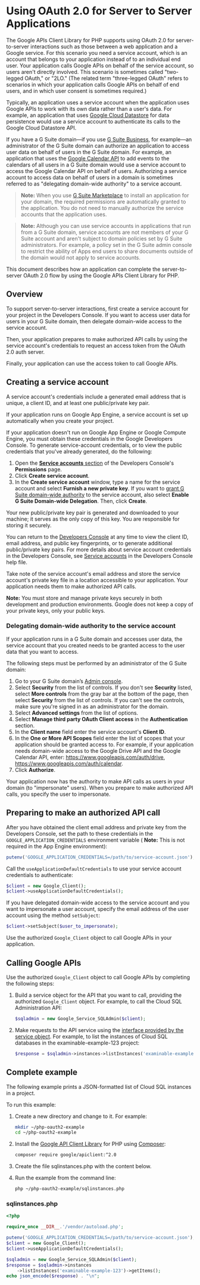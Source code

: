 # Using OAuth 2.0 for Server to Server Applications

The Google APIs Client Library for PHP supports using OAuth 2.0 for server-to-server interactions such as those between a web application and a Google service. For this scenario you need a service account, which is an account that belongs to your application instead of to an individual end user. Your application calls Google APIs on behalf of the service account, so users aren't directly involved. This scenario is sometimes called "two-legged OAuth," or "2LO." (The related term "three-legged OAuth" refers to scenarios in which your application calls Google APIs on behalf of end users, and in which user consent is sometimes required.)

Typically, an application uses a service account when the application uses Google APIs to work with its own data rather than a user's data. For example, an application that uses [Google Cloud Datastore](https://cloud.google.com/datastore/) for data persistence would use a service account to authenticate its calls to the Google Cloud Datastore API.

If you have a G Suite domain—if you use [G Suite Business](https://gsuite.google.com), for example—an administrator of the G Suite domain can authorize an application to access user data on behalf of users in the G Suite domain. For example, an application that uses the [Google Calendar API](https://developers.google.com/google-apps/calendar/) to add events to the calendars of all users in a G Suite domain would use a service account to access the Google Calendar API on behalf of users. Authorizing a service account to access data on behalf of users in a domain is sometimes referred to as "delegating domain-wide authority" to a service account.

> **Note:** When you use [G Suite Marketplace](https://www.google.com/enterprise/marketplace/) to install an application for your domain, the required permissions are automatically granted to the application. You do not need to manually authorize the service accounts that the application uses.

> **Note:** Although you can use service accounts in applications that run from a G Suite domain, service accounts are not members of your G Suite account and aren't subject to domain policies set by G Suite administrators. For example, a policy set in the G Suite admin console to restrict the ability of Apps end users to share documents outside of the domain would not apply to service accounts.

This document describes how an application can complete the server-to-server OAuth 2.0 flow by using the Google APIs Client Library for PHP.

## Overview

To support server-to-server interactions, first create a service account for your project in the Developers Console. If you want to access user data for users in your G Suite domain, then delegate domain-wide access to the service account.

Then, your application prepares to make authorized API calls by using the service account's credentials to request an access token from the OAuth 2.0 auth server.

Finally, your application can use the access token to call Google APIs.

## Creating a service account

A service account's credentials include a generated email address that is unique, a client ID, and at least one public/private key pair.

If your application runs on Google App Engine, a service account is set up automatically when you create your project.

If your application doesn't run on Google App Engine or Google Compute Engine, you must obtain these credentials in the Google Developers Console. To generate service-account credentials, or to view the public credentials that you've already generated, do the following:

1.  Open the [**Service accounts** section](https://console.developers.google.com/permissions/serviceaccounts?project=_) of the Developers Console's **Permissions** page.
2.  Click **Create service account**.
3.  In the **Create service account** window, type a name for the service account and select **Furnish a new private key**. If you want to [grant G Suite domain-wide authority](https://developers.google.com/identity/protocols/OAuth2ServiceAccount#delegatingauthority) to the service account, also select **Enable G Suite Domain-wide Delegation**. Then, click **Create**.

Your new public/private key pair is generated and downloaded to your machine; it serves as the only copy of this key. You are responsible for storing it securely.

You can return to the [Developers Console](https://console.developers.google.com/) at any time to view the client ID, email address, and public key fingerprints, or to generate additional public/private key pairs. For more details about service account credentials in the Developers Console, see [Service accounts](https://developers.google.com/console/help/service-accounts) in the Developers Console help file.

Take note of the service account's email address and store the service account's private key file in a location accessible to your application. Your application needs them to make authorized API calls.

**Note:** You must store and manage private keys securely in both development and production environments. Google does not keep a copy of your private keys, only your public keys.

### Delegating domain-wide authority to the service account

If your application runs in a G Suite domain and accesses user data, the service account that you created needs to be granted access to the user data that you want to access.

The following steps must be performed by an administrator of the G Suite domain:

1.  Go to your G Suite domain’s [Admin console](http://admin.google.com).
2.  Select **Security** from the list of controls. If you don't see **Security** listed, select **More controls** from the gray bar at the bottom of the page, then select **Security** from the list of controls. If you can't see the controls, make sure you're signed in as an administrator for the domain.
3.  Select **Advanced settings** from the list of options.
4.  Select **Manage third party OAuth Client access** in the **Authentication** section.
5.  In the **Client name** field enter the service account's **Client ID**.
6.  In the **One or More API Scopes** field enter the list of scopes that your application should be granted access to. For example, if your application needs domain-wide access to the Google Drive API and the Google Calendar API, enter: https://www.googleapis.com/auth/drive, https://www.googleapis.com/auth/calendar.
7.  Click **Authorize**.

Your application now has the authority to make API calls as users in your domain (to "impersonate" users). When you prepare to make authorized API calls, you specify the user to impersonate.

[](#top_of_page)Preparing to make an authorized API call
--------------------------------------------------------

After you have obtained the client email address and private key from the Developers Console, set the path to these credentials in the `GOOGLE_APPLICATION_CREDENTIALS` environment variable ( **Note:** This is not required in the App Engine environment):

```php
putenv('GOOGLE_APPLICATION_CREDENTIALS=/path/to/service-account.json');
```

Call the `useApplicationDefaultCredentials` to use your service account credentials to authenticate:

```php
$client = new Google_Client();
$client->useApplicationDefaultCredentials();
```

If you have delegated domain-wide access to the service account and you want to impersonate a user account, specify the email address of the user account using the method `setSubject`:

```php
$client->setSubject($user_to_impersonate);
```

Use the authorized `Google_Client` object to call Google APIs in your application.

## Calling Google APIs

Use the authorized `Google_Client` object to call Google APIs by completing the following steps:

1.  Build a service object for the API that you want to call, providing the authorized `Google_Client` object. For example, to call the Cloud SQL Administration API:
    
    ```php
    $sqladmin = new Google_Service_SQLAdmin($client);
    ```
    
2.  Make requests to the API service using the [interface provided by the service object](https://github.com/googleapis/google-api-php-client/blob/master/docs/start.md#build-the-service-object). For example, to list the instances of Cloud SQL databases in the examinable-example-123 project:
    
    ```php
    $response = $sqladmin->instances->listInstances('examinable-example-123')->getItems();
    ```

## Complete example

The following example prints a JSON-formatted list of Cloud SQL instances in a project.

To run this example:

1.  Create a new directory and change to it. For example:
    
    ```sh
    mkdir ~/php-oauth2-example
    cd ~/php-oauth2-example
    ```
    
2.  Install the [Google API Client Library](https://github.com/google/google-api-php-client) for PHP using [Composer](https://getcomposer.org):
    
    ```sh
    composer require google/apiclient:^2.0
    ```
    
3.  Create the file sqlinstances.php with the content below.
4.  Run the example from the command line:
    
    ```
    php ~/php-oauth2-example/sqlinstances.php
    ```

### sqlinstances.php

```php
<?php

require_once __DIR__.'/vendor/autoload.php';

putenv('GOOGLE_APPLICATION_CREDENTIALS=/path/to/service-account.json');
$client = new Google_Client();
$client->useApplicationDefaultCredentials();

$sqladmin = new Google_Service_SQLAdmin($client);
$response = $sqladmin->instances
    ->listInstances('examinable-example-123')->getItems();
echo json_encode($response) . "\n";
```

